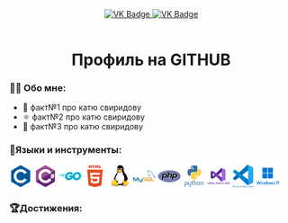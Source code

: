 <div id="badges" align="center">
  <a href="https://vk.com/ktll1nn">
    <img src="https://img.shields.io/badge/VK-blue?style=for-the-badge&logo=VK&logoColor=white" alt="VK Badge"/>
  </a>

  <a href="https://mail.google.com/mail/u/0/#inbox">
    <img src="https://img.shields.io/badge/EMAIL-red?style=for-the-badge&logo=Gmail&logoColor=white" alt="VK Badge"/>
  </a>
</div>

<div id="viewprof" align="center"> 
  <img src="https://komarev.com/ghpvc/?username=ktll1nn&style=flat-square&color=blue" alt=""/>
</div>

<div id="heythere" align="center">
<h1> Профиль на GITHUB </h1>
</div>

### 👩‍💻 Обо мне:

- 🎱 факт№1 про катю свиридову
- ⚛️ факт№2 про катю свиридову
- 🤙 факт№3 про катю свиридову

 ### 🫰Языки и инструменты:
<div>
<img src="https://github.com/devicons/devicon/blob/master/icons/c/c-plain.svg" width="40" height="40"/>
<img src="https://github.com/devicons/devicon/blob/master/icons/csharp/csharp-original.svg" width="40" height="40"/>
<img src="https://github.com/devicons/devicon/blob/master/icons/go/go-original-wordmark.svg" width="40" height="40"/>
<img src="https://github.com/devicons/devicon/blob/master/icons/html5/html5-plain-wordmark.svg" width="40" height="40"/>
<img src="https://github.com/devicons/devicon/blob/master/icons/linux/linux-original.svg" width="40" height="40"/>
<img src="https://github.com/devicons/devicon/blob/master/icons/mysql/mysql-original-wordmark.svg" width="40" height="40"/>
<img src="https://github.com/devicons/devicon/blob/master/icons/php/php-original.svg" width="40" height="40"/>
<img src="https://github.com/devicons/devicon/blob/master/icons/python/python-original-wordmark.svg" width="40" height="40"/>
<img src="https://github.com/devicons/devicon/blob/master/icons/visualstudio/visualstudio-original-wordmark.svg" width="40" height="40"/>
<img src="https://github.com/devicons/devicon/blob/master/icons/vscode/vscode-original-wordmark.svg" width="40" height="40"/>
<img src="https://github.com/devicons/devicon/blob/master/icons/windows11/windows11-original-wordmark.svg" width="40" height="40"/>

### 🏆Достижения:

